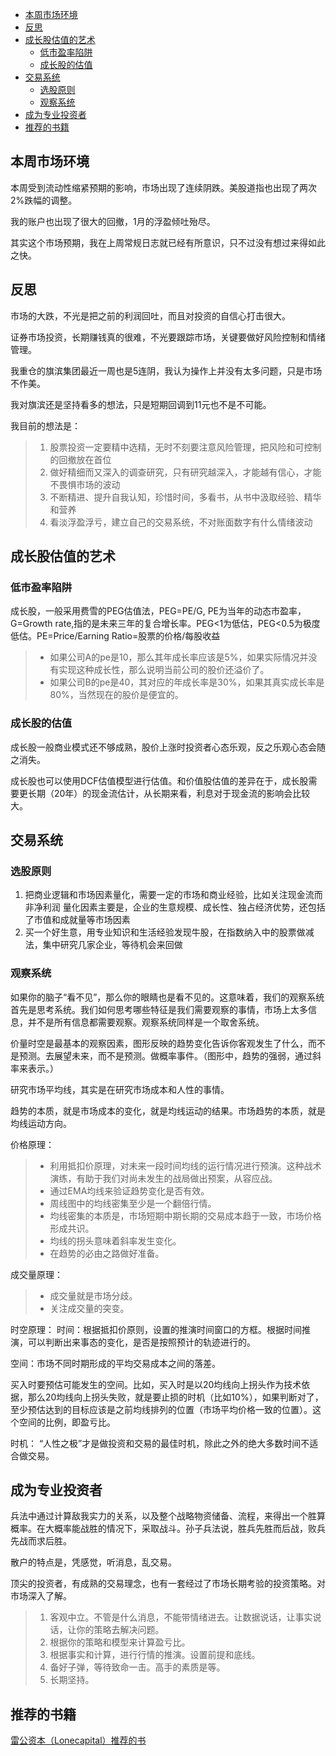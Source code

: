 <!-- TOC -->

- [本周市场环境](#本周市场环境)
- [反思](#反思)
- [成长股估值的艺术](#成长股估值的艺术)
  - [低市盈率陷阱](#低市盈率陷阱)
  - [成长股的估值](#成长股的估值)
- [交易系统](#交易系统)
  - [选股原则](#选股原则)
  - [观察系统](#观察系统)
- [成为专业投资者](#成为专业投资者)
- [推荐的书籍](#推荐的书籍)

<!-- /TOC -->

## 本周市场环境
本周受到流动性缩紧预期的影响，市场出现了连续阴跌。美股道指也出现了两次2%跌幅的调整。

我的账户也出现了很大的回撤，1月的浮盈倾吐殆尽。

其实这个市场预期，我在上周常规日志就已经有所意识，只不过没有想过来得如此之快。

## 反思
市场的大跌，不光是把之前的利润回吐，而且对投资的自信心打击很大。

证券市场投资，长期赚钱真的很难，不光要跟踪市场，关键要做好风险控制和情绪管理。

我重仓的旗滨集团最近一周也是5连阴，我认为操作上并没有太多问题，只是市场不作美。

我对旗滨还是坚持看多的想法，只是短期回调到11元也不是不可能。

我目前的想法是：
> 1. 股票投资一定要精中选精，无时不刻要注意风险管理，把风险和可控制的回撤放在首位
> 2. 做好精细而又深入的调查研究，只有研究越深入，才能越有信心，才能不畏惧市场的波动
> 3. 不断精进、提升自我认知，珍惜时间，多看书，从书中汲取经验、精华和营养
> 4. 看淡浮盈浮亏，建立自己的交易系统，不对账面数字有什么情绪波动

## 成长股估值的艺术
### 低市盈率陷阱
成长股，一般采用费雪的PEG估值法，PEG=PE/G, PE为当年的动态市盈率，G=Growth rate,指的是未来三年的复合增长率。PEG<1为低估，PEG<0.5为极度低估。PE=Price/Earning Ratio=股票的价格/每股收益

> - 如果公司A的pe是10，那么其年成长率应该是5%，如果实际情况并没有实现这种成长性，那么说明当前公司的股价还溢价了。
> - 如果公司B的pe是40，其对应的年成长率是30%，如果其真实成长率是80%，当然现在的股价是便宜的。

### 成长股的估值
成长股一般商业模式还不够成熟，股价上涨时投资者心态乐观，反之乐观心态会随之消失。

成长股也可以使用DCF估值模型进行估值。和价值股估值的差异在于，成长股需要更长期（20年）的现金流估计，从长期来看，利息对于现金流的影响会比较大。

## 交易系统
### 选股原则
1. 把商业逻辑和市场因素量化，需要一定的市场和商业经验，比如关注现金流而非净利润
   量化因素主要是，企业的生意规模、成长性、独占经济优势，还包括了市值和成就量等市场因素
2. 买一个好生意，用专业知识和生活经验发现牛股，在指数纳入中的股票做减法，集中研究几家企业，等待机会来回做

### 观察系统
如果你的脑子“看不见”，那么你的眼睛也是看不见的。这意味着，我们的观察系统首先是思考系统。我们如何思考哪些特征是我们需要观察的事情，市场上太多信息，并不是所有信息都需要观察。观察系统同样是一个取舍系统。

价量时空是最基本的观察因素，图形反映的趋势变化告诉你客观发生了什么，而不是预测。去展望未来，而不是预测。做概率事件。（图形中，趋势的强弱，通过斜率来表示。）

研究市场平均线，其实是在研究市场成本和人性的事情。

趋势的本质，就是市场成本的变化，就是均线运动的结果。市场趋势的本质，就是均线运动方向。

价格原理：
> - 利用抵扣价原理，对未来一段时间均线的运行情况进行预演。这种战术演练，有助于我们对尚未发生的战局做出预案，从容应战。
> - 通过EMA均线来验证趋势变化是否有效。
> - 周线图中的均线密集至少是一个翻倍行情。
> - 均线密集的本质是，市场短期中期长期的交易成本趋于一致，市场价格形成共识。
> - 均线的拐头意味着斜率发生变化。
> - 在趋势的必由之路做好准备。

成交量原理：
> - 成交量就是市场分歧。
> - 关注成交量的突变。

时空原理：
时间：根据抵扣价原则，设置的推演时间窗口的方框。根据时间推演，可以判断出来事态的变化，是否是按照预计的轨迹进行的。

空间：市场不同时期形成的平均交易成本之间的落差。

买入时要预估可能发生的空间。比如，买入时是以20均线向上拐头作为技术依据，那么20均线向上拐头失败，就是要止损的时机（比如10%），如果判断对了，至少预估达到的目标应该是之前均线排列的位置（市场平均价格一致的位置）。这个空间的比例，即盈亏比。

时机：
“人性之极”才是做投资和交易的最佳时机，除此之外的绝大多数时间不适合做交易。


## 成为专业投资者
兵法中通过计算敌我实力的关系，以及整个战略物资储备、流程，来得出一个胜算概率。在大概率能战胜的情况下，采取战斗。孙子兵法说，胜兵先胜而后战，败兵先战而求后胜。

散户的特点是，凭感觉，听消息，乱交易。

顶尖的投资者，有成熟的交易理念，也有一套经过了市场长期考验的投资策略。对市场深入了解。

> 1. 客观中立。不管是什么消息，不能带情绪进去。让数据说话，让事实说话，让你的策略去解决问题。
> 2. 根据你的策略和模型来计算盈亏比。
> 3. 根据事实和计算，进行行情的推演。设置前提和底线。
> 4. 备好子弹，等待致命一击。高手的素质是等。
> 5. 长期坚持。

## 推荐的书籍
[雷公资本（Lonecapital）推荐的书](https://www.douban.com/doulist/129659080/)